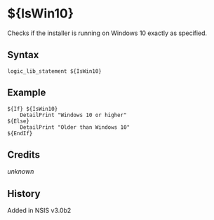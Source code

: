 # ${IsWin10}

Checks if the installer is running on Windows 10 exactly as specified.

## Syntax

    logic_lib_statement ${IsWin10}

## Example

    ${If} ${IsWin10}
        DetailPrint "Windows 10 or higher"
    ${Else}
        DetailPrint "Older than Windows 10"
    ${EndIf}

## Credits

*unknown*

## History

Added in NSIS v3.0b2
